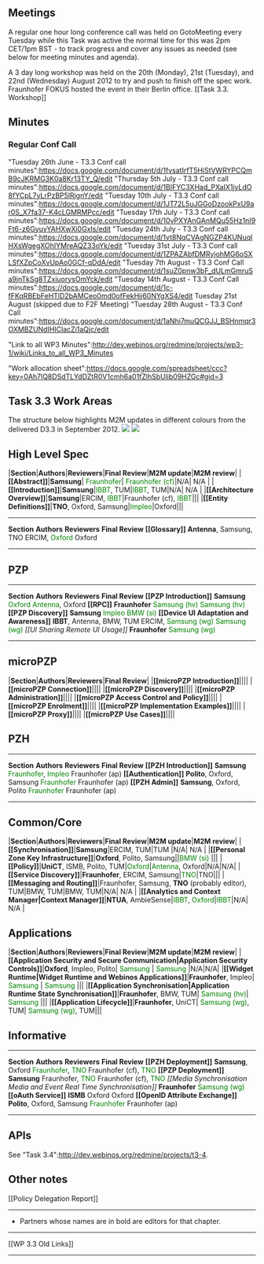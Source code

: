 Meetings
--------

A regular one hour long conference call was held on GotoMeeting every Tuesday while this Task was active the normal time for this was 2pm CET/1pm BST - to track progress and cover any issues as needed (see below for meeting minutes and agenda).

A 3 day long workshop was held on the 20th (Monday), 21st (Tuesday), and 22nd (Wednesday) August 2012 to try and push to finish off the spec work. Fraunhofer FOKUS hosted the event in their Berlin office. [[Task 3.3. Workshop]]

Minutes
-------

### Regular Conf Call

"Tuesday 26th June - T3.3 Conf call minutes":https://docs.google.com/document/d/1fvsatIrfT5HiStVWRYPCQmB9cJKRMG3K0a8Kr13TY_Q/edit
"Thursday 5th July - T3.3 Conf call minutes":https://docs.google.com/document/d/1BIFYC3XHad_PXaIX1jyLdO8fYCpL7yLrPzBP5lRjgnY/edit
"Tuesday 10th July - T3.3 Conf call minutes":https://docs.google.com/document/d/1JT72L5uJGGoDzookPxU9ar0S_X7fa37-K4cLGMRMPcc/edit
"Tuesday 17th July - T3.3 Conf call minutes":https://docs.google.com/document/d/10vPXYAnGAnMQu55Hz1nI9Ft6-z6GyuvYAHXwXi0GxIs/edit
"Tuesday 24th July - T3.3 Conf call minutes":https://docs.google.com/document/d/1vt8NqCVAgNGZP4KUNuqIHXsWgegXOhIYMreAQZ33oYk/edit
"Tuesday 31st July - T3.3 Conf call minutes":https://docs.google.com/document/d/1ZPAZAbfDMRyjohMG6oSXLSfXZpCoXvUpAo0GCf-qDdA/edit
"Tuesday 7th August - T3.3 Conf Call minutes":https://docs.google.com/document/d/1suZ0pnw3bF_dULmGmruSa9jnTkSg8TZxiuorysOmYck/edit
"Tuesday 14th August - T3.3 Conf Call minutes":https://docs.google.com/document/d/1c-fFKqRBEbFeHTlD2bAMCeo0md0ofFekHjj60NYgXS4/edit
Tuesday 21st August (skipped due to F2F Meeting)
"Tuesday 28th August - T3.3 Conf Call minutes":https://docs.google.com/document/d/1aNhi7muQCGJJ_BSHnmqr3OXMBZUNdIHIClacZi1aQjc/edit

"Link to all WP3 Minutes":http://dev.webinos.org/redmine/projects/wp3-1/wiki/Links_to_all_WP3_Minutes

"Work allocation sheet":https://docs.google.com/spreadsheet/ccc?key=0Ah7lQ8DSdTLYdDZtR0V1cmh6a01fZlhSbUlib09HZGc#gid=3

Task 3.3 Work Areas
-------------------

The structure below highlights M2M updates in different colours from the delivered D3.3 in September 2012.
![]({width:1000px}webinos_spec_areas_v3-WeiGuo20121112.png)
![]({width:500px}webinos_spec_areas_v3-WeiGuo20121113-legend.png)

High Level Spec
---------------

|**Section**|**Authors**|**Reviewers**|**Final Review**|**M2M update**|**M2M review**|
|**[[Abstract]]**|**Samsung**| <span style="color:green">Fraunhofer</span>| <span style="color:green">Fraunhofer (cf)</span>|N/A| N/A |
|**[[Introduction]]**|**Samsung**|<span style="color:green">IBBT</span>, TUM|<span style="color:green">IBBT</span>, TUM|N/A| N/A |
|**[[Architecture Overview]]**|**Samsung**|ERCIM, <span style="color:green">IBBT</span>|Fraunhofer (cf), <span style="color:green">IBBT</span>|||
|**[[Entity Definitions]]**|**TNO**, Oxford, Samsung|<span style="color:green">Impleo</span>|Oxford|||

  ------------------ --------------------------- ------------------------------------------------ ------------------
  **Section**        **Authors**                 **Reviewers**                                    **Final Review**
  **[[Glossary]]**   **Antenna**, Samsung, TNO   ERCIM, <span style="color:green">Oxford</span>   Oxford
  ------------------ --------------------------- ------------------------------------------------ ------------------

PZP
---

  -------------------------------------------- ----------------------------- ------------------------------------------------------ -------------------------------------------------- -----------------------------------------------
  **Section**                                  **Authors**                   **Reviewers**                                          **Final Review**
  **[[PZP Introduction]]**                     **Samsung**                   <span style="color:green">Oxford</span>                <span style="color:green">Antenna</span>, Oxford
  **[[RPC]]**                                  **Fraunhofer**                <span style="color:green">Samsung (hv)</span>          <span style="color:green">Samsung (hv)</span>
  **[[PZP Discovery]]**                        **Samsung**                   <span style="color:green">Impleo</span>                <span style="color:green">BMW (si)</span>
  **[[Device UI Adaptation and Awareness]]**   **IBBT**, Antenna, BMW, TUM   ERCIM, <span style="color:green">Samsung (wg)</span>   <span style="color:green">Samsung (wg)</span>
  *[[UI Sharing                               Remote UI Usage]]*           **Fraunhofer**                                         <span style="color:green">Samsung (wg)</span>
  -------------------------------------------- ----------------------------- ------------------------------------------------------ -------------------------------------------------- -----------------------------------------------

microPZP
--------

|**Section**|**Authors**|**Reviewers**|**Final Review**|
|**[[microPZP Introduction]]**||||
|**[[microPZP Connection]]**||||
|**[[microPZP Discovery]]**||||
|**[[microPZP Administration]]**||||
|**[[microPZP Access Control and Policy]]**||||
|**[[microPZP Enrolment]]**||||
|**[[microPZP Implementation Examples]]**||||
|**[[microPZP Proxy]]**||||
|**[[microPZP Use Cases]]**||||

PZH
---

  -------------------------- ----------------------------- -------------------------------------------------------------------------------------- ------------------
  **Section**                **Authors**                   **Reviewers**                                                                          **Final Review**
  **[[PZH Introduction]]**   **Samsung**                   <span style="color:green">Fraunhofer</span>, <span style="color:green">Impleo</span>   Fraunhofer (ap)
  **[[Authentication]]**     **Polito**, Oxford, Samsung   <span style="color:green">Fraunhofer</span>                                            Fraunhofer (ap)
  **[[PZH Admin]]**          **Samsung**, Oxford, Polito   <span style="color:green">Fraunhofer</span>                                            Fraunhofer (ap)
  -------------------------- ----------------------------- -------------------------------------------------------------------------------------- ------------------

Common/Core
-----------

|**Section**|**Authors**|**Reviewers**|**Final Review**|**M2M update**|**M2M review**|
|**[[Synchronisation]]**|**Samsung**|ERCIM, TUM|TUM |N/A| N/A |
|**[[Personal Zone Key Infrastructure]]**|**Oxford**, Polito, Samsung||<span style="color:green">BMW (si)</span> |||
|**[[Policy]]**|**UniCT**, ISMB, Polito, TUM|<span style="color:green">Oxford</span>|<span style="color:green">Antenna</span>, Oxford|N/A|N/A|
|**[[Service Discovery]]**|**Fraunhofer**, ERCIM, Samsung|<span style="color:green">TNO</span>|TNO|||
|**[[Messaging and Routing]]**|Fraunhofer, Samsung, **TNO** (probably editor), TUM|BMW, TUM|BMW, TUM|N/A| N/A |
|**[[Analytics and Context Manager|Context Manager]]**|**NTUA**, AmbieSense|<span style="color:green">IBBT</span>, <span style="color:green">Oxford</span>|<span style="color:green">IBBT</span>|N/A| N/A |

Applications
------------

|**Section**|**Authors**|**Reviewers**|**Final Review**|**M2M update**|**M2M review**|
|**[[Application Security and Secure Communication|Application Security Controls]]**|**Oxford**, Impleo, Polito| <span style="color:green">Samsung</span> | <span style="color:green">Samsung</span> |N/A|N/A|
|**[[Widget Runtime|Widget Runtime and Webinos Applications]]**|**Fraunhofer**, Impleo| <span style="color:green">Samsung</span> | <span style="color:green">Samsung</span> |||
|**[[Application Synchronisation|Application Runtime State Synchronisation]]**|**Fraunhofer**, BMW, TUM| <span style="color:green">Samsung (hv)</span>| <span style="color:green">Samsung</span> |||
|**[[Application Lifecycle]]**|**Fraunhofer**, UniCT| <span style="color:green">Samsung (wg)</span>, TUM| <span style="color:green">Samsung (wg)</span>, TUM|||

Informative
-----------

  ----------------------------------- ----------------------------------------------- ----------------------------------------------------------------------------------- ------------------------------------------------------- -----------------------------------------------
  **Section**                         **Authors**                                     **Reviewers**                                                                       **Final Review**
  **[[PZH Deployment]]**              **Samsung**, Oxford                             <span style="color:green">Fraunhofer</span>, <span style="color:green">TNO</span>   Fraunhofer (cf), <span style="color:green">TNO</span>
  **[[PZP Deployment]]**              **Samsung**                                     Fraunhofer, <span style="color:green">TNO</span>                                    Fraunhofer (cf), <span style="color:green">TNO</span>
  *[[Media Synchronisation           Media and Event Real Time Synchronisation]]*   **Fraunhofer**                                                                      <span style="color:green">Samsung (wg)</span>
  **[[oAuth Service]]**               **ISMB**                                        Oxford                                                                              Oxford
  **[[OpenID Attribute Exchange]]**   **Polito**, Oxford, Samsung                     <span style="color:green">Fraunhofer</span>                                         Fraunhofer (ap)
  ----------------------------------- ----------------------------------------------- ----------------------------------------------------------------------------------- ------------------------------------------------------- -----------------------------------------------

APIs
----

See "Task 3.4":http://dev.webinos.org/redmine/projects/t3-4.

Other notes
-----------

[[Policy Delegation Report]]

* * * * *

-   Partners whose names are in bold are editors for that chapter.

* * * * *

[[WP 3.3 Old Links]]

* * * * *

